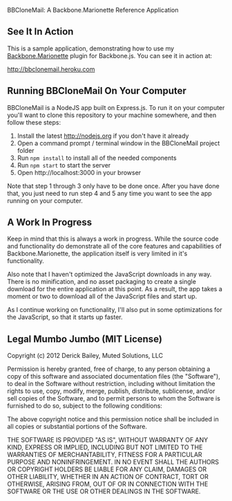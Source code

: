 BBCloneMail: A Backbone.Marionette Reference Application

## See It In Action

This is a sample application, demonstrating how to use my 
[Backbone.Marionette](http://github.com/marionettejs/backbone.marionette)
plugin for Backbone.js. You can see it in action at:

http://bbclonemail.heroku.com

## Running BBCloneMail On Your Computer

BBCloneMail is a NodeJS app built on Express.js. To run it on your
computer you'll want to clone this repository to your machine somewhere,
and then follow these steps:

1. Install the latest http://nodejs.org if you don't have it already
2. Open a command prompt / terminal window in the BBCloneMail project folder
3. Run `npm install` to install all of the needed components
4. Run `npm start` to start the server
5. Open http://localhost:3000 in your browser

Note that step 1 through 3 only have to be done once. After you have
done that, you just need to run step 4 and 5 any time you want to
see the app running on your computer.

## A Work In Progress

Keep in mind that this is always a work in progress. While the source code
and functionality do demonstrate all of the core features and capabilities
of Backbone.Marionette, the application itself is very limited in it's 
functionality. 

Also note that I haven't optimized the JavaScript downloads in any way. There
is no minification, and no asset packaging to create a single download for the
entire application at this point. As a result, the app takes a moment or two
to download all of the JavaScript files and start up.

As I continue working on functionality, I'll also put in some optimizations for
the JavaScript, so that it starts up faster.

## Legal Mumbo Jumbo (MIT License)

Copyright (c) 2012 Derick Bailey, Muted Solutions, LLC

Permission is hereby granted, free of charge, to any person obtaining a copy of this software and associated documentation files (the "Software"), to deal in the Software without restriction, including without limitation the rights to use, copy, modify, merge, publish, distribute, sublicense, and/or sell copies of the Software, and to permit persons to whom the Software is furnished to do so, subject to the following conditions:

The above copyright notice and this permission notice shall be included in all copies or substantial portions of the Software.

THE SOFTWARE IS PROVIDED "AS IS", WITHOUT WARRANTY OF ANY KIND, EXPRESS OR IMPLIED, INCLUDING BUT NOT LIMITED TO THE WARRANTIES OF MERCHANTABILITY, FITNESS FOR A PARTICULAR PURPOSE AND NONINFRINGEMENT. IN NO EVENT SHALL THE AUTHORS OR COPYRIGHT HOLDERS BE LIABLE FOR ANY CLAIM, DAMAGES OR OTHER LIABILITY, WHETHER IN AN ACTION OF CONTRACT, TORT OR OTHERWISE, ARISING FROM, OUT OF OR IN CONNECTION WITH THE SOFTWARE OR THE USE OR OTHER DEALINGS IN THE SOFTWARE.
